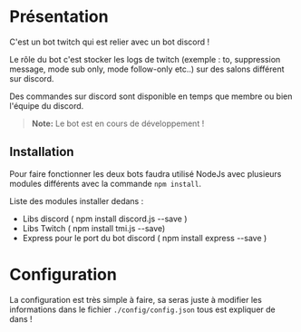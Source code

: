 # Présentation 

C'est un bot twitch qui est relier avec un bot discord !

Le rôle du bot c'est stocker les logs de twitch (exemple : to, suppression message, mode sub only, mode follow-only etc..)  sur des salons différent sur discord.

Des commandes sur discord sont disponible en temps que membre ou bien l'équipe du discord.
> **Note:** Le bot est en cours de développement !

## Installation
Pour faire fonctionner les deux bots faudra utilisé NodeJs avec plusieurs modules différents avec la commande `npm install`.

Liste des modules installer dedans  :
- Libs discord ( npm install discord.js --save )
- Libs Twitch ( npm install tmi.js --save)
- Express pour le port du bot discord ( npm install express --save )

# Configuration

La configuration est très simple à faire, sa seras juste à modifier les informations dans le fichier `./config/config.json` tous est expliquer de dans  !